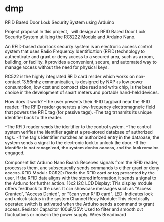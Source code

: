 # dmp
RFID Based Door Lock Security System using Arduino

Project proposal
In this project, I will design an RFID Based Door Lock Security System utilizing the RC5222 Module and Arduino Nano.

An RFID-based door lock security system is an electronic access control system that uses Radio Frequency Identification (RFID) technology to authenticate and grant or
deny access to a secured area, such as a room, building, or facility. It provides a convenient, secure, and automated way to manage access without the need for 
physical keys.

RC522 is the highly integrated RFID card reader which works on non-contact 13.56mhz communication, is designed by NXP as low power consumption, low cost and compact 
size read and write chip, is the best choice in the development of smart meters and portable hand-held devices.

How does it work?
-The user presents their RFID tag/card near the RFID reader.
-The RFID reader generates a low-frequency electromagnetic field that powers the RFID tag (for passive tags).
-The tag transmits its unique identifier back to the reader.

-The RFID reader sends the identifier to the control system.
-The control system verifies the identifier against a pre-stored database of authorized tags.
-If the tag's identifier matches an authorized entry in the database, the system sends a signal to the electronic lock to unlock the door.
-If the identifier is not recognized, the system denies access, and the lock remains engaged.

Component list
Arduino Nano Board: Receives signals from the RFID reader, processes them, and subsequently sends commands to either grant or deny access.
RFID Module RC522: Reads the RFID card or tag presented by the user. If the RFID data aligns with the stored information, it sends a signal to the Arduino for 
further action.
16x2 I2C LCD Display: This display module offers feedback to the user. It can showcase messages such as "Access Granted", "Access Denied", or "Scan your RFID card".
LED: Indicates lock and unlock status in the system
Channel Relay Module: This electrically operated switch is activated when the Arduino sends a command to grant access.
Resistor
Capacitor 100uF/35V: Used to filter and smooth out fluctuations or noise in the power supply.
Wires
Breadboard
